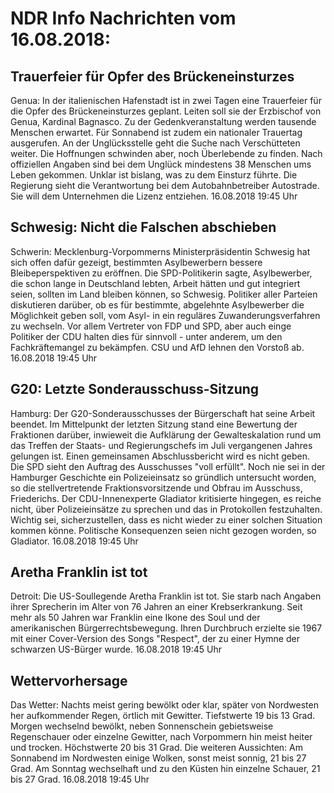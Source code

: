 # NDR Info Nachrichten vom 16.08.2018:


## Trauerfeier für Opfer des Brückeneinsturzes
Genua: In der italienischen Hafenstadt ist in zwei Tagen eine Trauerfeier für die Opfer des Brückeneinsturzes geplant. Leiten soll sie der Erzbischof von Genua, Kardinal Bagnasco. Zu der Gedenkveranstaltung werden tausende Menschen erwartet. Für Sonnabend ist zudem ein nationaler Trauertag ausgerufen. An der Unglücksstelle geht die Suche nach Verschütteten weiter. Die Hoffnungen schwinden aber, noch Überlebende zu finden. Nach offiziellen Angaben sind bei dem Unglück mindestens 38 Menschen ums Leben gekommen. Unklar ist bislang, was zu dem Einsturz führte. Die Regierung sieht die Verantwortung bei dem Autobahnbetreiber Autostrade. Sie will dem Unternehmen die Lizenz entziehen. 16.08.2018 19:45 Uhr 

## Schwesig: Nicht die Falschen abschieben
Schwerin:	Mecklenburg-Vorpommerns Ministerpräsidentin Schwesig hat sich offen dafür gezeigt, bestimmten Asylbewerbern bessere Bleibeperspektiven zu eröffnen. Die SPD-Politikerin sagte, Asylbewerber, die schon lange in Deutschland lebten, Arbeit hätten und gut integriert seien, sollten im Land bleiben können, so Schwesig. Politiker aller Parteien diskutieren darüber, ob es für bestimmte, abgelehnte Asylbewerber die Möglichkeit geben soll, vom Asyl- in ein reguläres Zuwanderungsverfahren zu wechseln. Vor allem Vertreter von FDP und SPD, aber auch einge Politiker der CDU halten dies für sinnvoll - unter anderem, um den Fachkräftemangel zu bekämpfen. CSU und AfD lehnen den Vorstoß ab. 16.08.2018 19:45 Uhr 

## G20: Letzte Sonderausschuss-Sitzung
Hamburg: Der G20-Sonderausschusses der Bürgerschaft hat seine Arbeit beendet. Im Mittelpunkt der letzten Sitzung stand eine Bewertung der Fraktionen darüber, inwieweit die Aufklärung der Gewalteskalation rund um das Treffen der Staats- und Regierungschefs im Juli vergangenen Jahres gelungen ist. Einen gemeinsamen Abschlussbericht wird es nicht geben. Die SPD sieht den Auftrag des Ausschusses "voll erfüllt". Noch nie sei in der Hamburger Geschichte ein Polizeieinsatz so gründlich untersucht worden, so die stellvertretende Fraktionsvorsitzende und Obfrau im Ausschuss, Friederichs. Der CDU-Innenexperte Gladiator kritisierte hingegen, es reiche nicht, über Polizeieinsätze zu sprechen und das in Protokollen festzuhalten. Wichtig sei, sicherzustellen, dass es nicht wieder zu einer solchen Situation kommen könne. Politische Konsequenzen seien nicht gezogen worden, so Gladiator. 16.08.2018 19:45 Uhr 

## Aretha Franklin ist tot
Detroit:	Die US-Soullegende Aretha Franklin ist tot. Sie starb nach Angaben ihrer Sprecherin im Alter von 76 Jahren an einer Krebserkrankung. Seit mehr als 50 Jahren war Franklin eine Ikone des Soul und der amerikanischen Bürgerrechtsbewegung. Ihren Durchbruch erzielte sie 1967 mit einer Cover-Version des Songs "Respect", der zu einer Hymne der schwarzen US-Bürger wurde. 16.08.2018 19:45 Uhr 

## Wettervorhersage
Das Wetter:
Nachts meist gering bewölkt oder klar, später von Nordwesten her aufkommender Regen, örtlich mit Gewitter. Tiefstwerte 19 bis 13 Grad. Morgen wechselnd bewölkt, neben Sonnenschein gebietsweise Regenschauer oder einzelne Gewitter, nach Vorpommern hin meist heiter und trocken. Höchstwerte 20 bis 31 Grad. Die weiteren Aussichten: Am Sonnabend im Nordwesten einige Wolken, sonst meist sonnig, 21 bis 27 Grad. Am Sonntag wechselhaft und zu den Küsten hin einzelne Schauer, 21 bis 27 Grad. 16.08.2018 19:45 Uhr 

